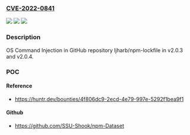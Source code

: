 ### [CVE-2022-0841](https://cve.mitre.org/cgi-bin/cvename.cgi?name=CVE-2022-0841)
![](https://img.shields.io/static/v1?label=Product&message=ljharb%2Fnpm-lockfile&color=blue)
![](https://img.shields.io/static/v1?label=Version&message=%3D%202.0.3%20&color=brighgreen)
![](https://img.shields.io/static/v1?label=Vulnerability&message=CWE-78%20Improper%20Neutralization%20of%20Special%20Elements%20used%20in%20an%20OS%20Command&color=brighgreen)

### Description

OS Command Injection in GitHub repository ljharb/npm-lockfile in v2.0.3 and v2.0.4.

### POC

#### Reference
- https://huntr.dev/bounties/4f806dc9-2ecd-4e79-997e-5292f1bea9f1

#### Github
- https://github.com/SSU-Shook/npm-Dataset

